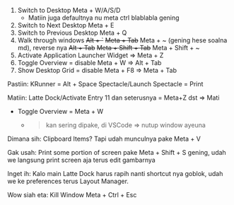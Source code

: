 1. Switch to Desktop Meta + W/A/S/D
   - Matiin juga defaultnya nu meta ctrl blablabla gening
2. Switch to Next Desktop Meta + E
3. Switch to Previous Desktop Meta + Q
4. Walk through windows ~~Alt + `~~ ~~Meta + Tab~~ Meta + ~ (gening hese soalna md), reverse nya ~~Alt + Tab~~ ~~Meta + Shift + Tab~~ Meta + Shift + ~
5. Activate Application Launcher Widget => Meta + Z
6. Toggle Overview = disable Meta + W => Alt + Tab
7. Show Desktop Grid = disable Meta + F8 => Meta + Tab

Pastiin:
KRunner = Alt + Space
Spectacle/Launch Spectacle = Print

Matiin:
Latte Dock/Activate Entry 11 dan seterusnya = Meta+Z dst => Mati
- Toggle Overview = Meta + W
  - > kan sering dipake, di VSCode => nutup window ayeuna

Dimana sih:
Clipboard Items? Tapi udah munculnya pake Meta + V

Gak usah:
Print some portion of screen pake Meta + Shift + S gening, udah we langsung print screen aja terus edit gambarnya

Inget ih:
Kalo main Latte Dock harus rapih nanti shortcut nya goblok, udah we ke preferences terus Layout Manager.

Wow siah eta:
Kill Window Meta + Ctrl + Esc
